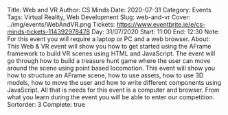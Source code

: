 Title: Web and VR
Author: CS Minds
Date: 2020-07-31
Category: Events
Tags: Virtual Reality, Web Development
Slug: web-and-vr
Cover: ../img/events/WebAndVR.png
Tickets: https://www.eventbrite.ie/e/cs-minds-tickets-114392978478
Day: 31/07/2020
Start: 11:00
End: 12:30
Note: For this event you will require a laptop or PC and a web browser.
About: This Web & VR event will show you how to get started using the AFrame framework to build VR scenes using HTML and JavaScript. The event will go through how to build a treasure hunt game where the user can move around the scene  using point based locomotion. This event will show you how to structure an AFrame scene, how to use assets, how to use 3D models, how to move the user and how to write different components using JavaScript. All that is needs for this event is a computer and browser. From what you learn during the event you will be able to enter our competition.
Sortorder: 3
Complete: true